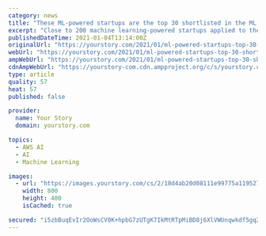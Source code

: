 ```yaml
---
category: news
title: "These ML-powered startups are the top 30 shortlisted in the ML Elevate program"
excerpt: "Close to 200 machine learning-powered startups applied to the ML Elevate programme, hosted by YourStory and AWS in association with Intel and Nexus Venture Partners, when it was first launched in October 2020."
publishedDateTime: 2021-01-04T13:14:00Z
originalUrl: "https://yourstory.com/2021/01/ml-powered-startups-top-30-shortlisted-ml-elevate"
webUrl: "https://yourstory.com/2021/01/ml-powered-startups-top-30-shortlisted-ml-elevate"
ampWebUrl: "https://yourstory.com/2021/01/ml-powered-startups-top-30-shortlisted-ml-elevate/amp"
cdnAmpWebUrl: "https://yourstory-com.cdn.ampproject.org/c/s/yourstory.com/2021/01/ml-powered-startups-top-30-shortlisted-ml-elevate/amp"
type: article
quality: 57
heat: 57
published: false

provider:
  name: Your Story
  domain: yourstory.com

topics:
  - AWS AI
  - AI
  - Machine Learning

images:
  - url: "https://images.yourstory.com/cs/2/18d4ab20d08111e99775a119527191d8/2021-01-04-1609762859401.png?fm=png&auto=format&ar=2:1&mode=crop&crop=face"
    width: 800
    height: 400
    isCached: true

secured: "i5zbBuqEvIr2OoWsCV0K+hpbG7zUTgK7IkMtRTpMiBD8j6XlVWUnqwkdf5gq2tfuP+VM07VIPgct4E2kPqpWFUmyaD4sG8aJw5rbpJh/IK4t6roJ+TpawASBwQfiZWa1OQPxtmSNiyZ+wzhRkjWnYYfsTM/pJgB6pODgb4KsqZwGpWi3aQ2OO9YEo8NzESW5WU4qji6iQcPi2ue/EbLrbRLLiqtnPUggXCOwJflLzz0RwpCs032uxmxrOhL4oLmmy5KUD6NC5D2CIJB8bzH4dFe9CGs2X0wM2X+VbS4jOyFIA6Vsq/9+g0K8EZ+u37XFJELb7mTk6izfhhXUGz9H9Dof8sU9T3nZXjjlNd+O8+U=;TQSiW9QiG5HYNQiOEAH2yA=="
---
```


